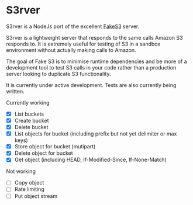 S3rver
==================

S3rver is a NodeJs port of the excellent [FakeS3](https://github.com/jubos/fake-s3) server.

S3rver is a lightweight server that responds to the same calls Amazon S3 responds to. It is extremely useful for testing of S3 in a sandbox environment without actually making calls to Amazon.

The goal of Fake S3 is to minimise runtime dependencies and be more of a development tool to test S3 calls in your code rather than a production server looking to duplicate S3 functionality.

It is currently under active development. Tests are also currently being written.

Currently working

- [x] List buckets
- [x] Create bucket
- [x] Delete bucket
- [x] List objects for bucket (including prefix but not yet delimiter or max keys)
- [x] Store object for bucket (mutipart)
- [x] Delete object for bucket
- [x] Get object (including HEAD, If-Modified-Since, If-None-Match)

Not working

- [ ] Copy object
- [ ] Rate limiting
- [ ] Put object stream
